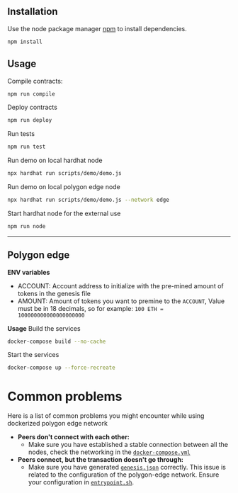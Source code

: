 ## Installation

Use the node package manager [npm](https://docs.npmjs.com/cli/v8/commands/npm-install) to install dependencies.

```bash
npm install
```

## Usage

Compile contracts:

```bash
npm run compile
```

Deploy contracts

```bash
npm run deploy
```

Run tests

```bash
npm run test
```

Run demo on local hardhat node

```bash
npx hardhat run scripts/demo/demo.js
```

Run demo on local polygon edge node

```bash
npx hardhat run scripts/demo/demo.js --network edge
```

Start hardhat node for the external use

```bash
npm run node
```
---
## Polygon edge 
**ENV variables**
- ACCOUNT: Account address to initialize with the pre-mined amount of tokens in the genesis file
- AMOUNT: Amount of tokens you want to premine to the `ACCOUNT`, Value must be in 18 decimals, so for example: `100 ETH = 100000000000000000000`

**Usage**
Build the services
```bash
docker-compose build --no-cache
```
Start the services
```bash
docker-compose up --force-recreate
```

# Common problems
Here is a list of common problems you might encounter while using dockerized polygon edge network
- **Peers don't connect with each other:**
    - Make sure you have established a stable connection between all the nodes, check the networking in the [`docker-compose.yml`](/docker-compose.yml)
- **Peers connect, but the transaction doesn't go through:**
    - Make sure you have generated [`genesis.json`](/docker/genesis.json) correctly. This issue is related to the configuration of the polygon-edge network. Ensure your configuration in [`entrypoint.sh`](/docker/entrypoint.sh).

